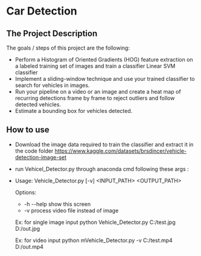 # Car Detection

The Project Description
---

The goals / steps of this project are the following:

* Perform a Histogram of Oriented Gradients (HOG) feature extraction on a labeled training set of images and train a classifier Linear SVM classifier
* Implement a sliding-window technique and use your trained classifier to search for vehicles in images.
* Run your pipeline on a video or an image and create a heat map of recurring detections frame by frame to reject outliers and follow detected vehicles.
* Estimate a bounding box for vehicles detected.

How to use
---
* Download the image data required to train the classifier and extract it in the code folder https://www.kaggle.com/datasets/brsdincer/vehicle-detection-image-set
* run Vehicel_Detector.py through anaconda cmd following these args :
*   Usage:
        Vehicle_Detector.py [-v] <INPUT_PATH> <OUTPUT_PATH>

    Options:

    * -h --help                          show this screen
    * -v                                 process video file instead of image
                
    Ex: for single image input
    python Vehicle_Detector.py C:/test.jpg D:/out.jpg


    Ex: for video input
    python mVehicle_Detector.py -v C:/test.mp4 D:/out.mp4      
          
